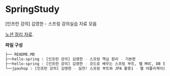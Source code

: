 # SpringStudy

[인프런 강의] 김영한 - 스프링 강의실습 자료 모음

[노션 정리 자료](https://hjkim-spring.notion.site/Spring-44fe1e8e6a144cb6ae20de93632bbe1b).

**파일 구성**

```bash
├── README.MD
├──hello-spring : [인프런 강의] 김영한 - 스프링 핵심 원리 - 기본편
├──hello-spring : [인프런 강의] 김영한 - 코드로 배우는 스프링 부트, 웹 MVC, DB 접근 기술 강의자료
└──jpashop : [인프런 강의] 김영한 - 실전! 스프링 부트와 JPA 활용1 - 웹 어플리케이션 개발 강의자료
```

